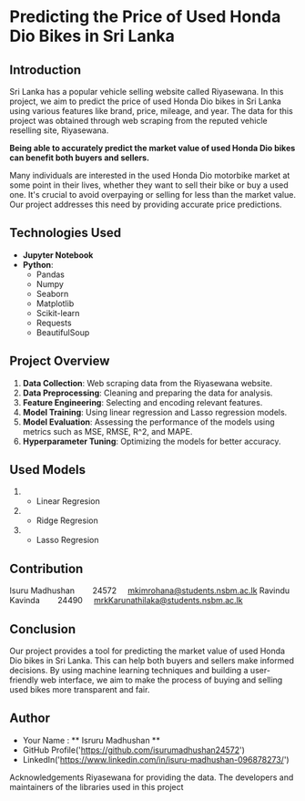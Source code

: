 # Predicting the Price of Used Honda Dio Bikes in Sri Lanka

## Introduction

Sri Lanka has a popular vehicle selling website called Riyasewana. In this project, we aim to predict the price of used Honda Dio bikes in Sri Lanka using various features like brand, price, mileage, and year. The data for this project was obtained through web scraping from the reputed vehicle reselling site, Riyasewana.

**Being able to accurately predict the market value of used Honda Dio bikes can benefit both buyers and sellers.**

Many individuals are interested in the used Honda Dio motorbike market at some point in their lives, whether they want to sell their bike or buy a used one. It's crucial to avoid overpaying or selling for less than the market value. Our project addresses this need by providing accurate price predictions.

## Technologies Used

- **Jupyter Notebook**
- **Python**:
  - Pandas
  - Numpy
  - Seaborn
  - Matplotlib
  - Scikit-learn
  - Requests
  - BeautifulSoup

## Project Overview

1. **Data Collection**: Web scraping data from the Riyasewana website.
2. **Data Preprocessing**: Cleaning and preparing the data for analysis.
3. **Feature Engineering**: Selecting and encoding relevant features.
4. **Model Training**: Using linear regression and Lasso regression models.
5. **Model Evaluation**: Assessing the performance of the models using metrics such as MSE, RMSE, R^2, and MAPE.
6. **Hyperparameter Tuning**: Optimizing the models for better accuracy.

## Used Models

1. * Linear Regresion
2. * Ridge Regresion
3. * Lasso Regresion

## Contribution
Isuru Madhushan &nbsp;&nbsp;&nbsp;&nbsp;&nbsp;&nbsp; 24572 &nbsp;&nbsp;&nbsp; mkimrohana@students.nsbm.ac.lk
Ravindu Kavinda &nbsp;&nbsp;&nbsp;&nbsp;&nbsp;&nbsp; 24490 &nbsp;&nbsp;&nbsp; mrkKarunathilaka@students.nsbm.ac.lk 

## Conclusion

Our project provides a tool for predicting the market value of used Honda Dio bikes in Sri Lanka. This can help both buyers and sellers make informed decisions. By using machine learning techniques and building a user-friendly web interface, we aim to make the process of buying and selling used bikes more transparent and fair.

## Author
* Your Name : ** Isruru Madhushan **
* GitHub Profile('https://github.com/isurumadhushan24572')
* LinkedIn('https://www.linkedin.com/in/isuru-madhushan-096878273/')

Acknowledgements
Riyasewana for providing the data.
The developers and maintainers of the libraries used in this project



